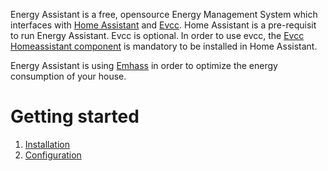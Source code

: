 Energy Assistant is a free, opensource Energy Management System which interfaces with [Home Assistant](https://www.home-assistant.io/) and [Evcc](https://evcc.io/). Home Assistant is a pre-requisit to run Energy Assistant. Evcc is optional. In order to use evcc, the [Evcc Homeassistant component]() is mandatory to be installed in Home Assistant.

Energy Assistant is using [Emhass](https://emhass.readthedocs.io/en/latest/) in order to optimize the energy consumption of your house.

# Getting started

1. [Installation](installation.md)
2. [Configuration](config_file.md)
